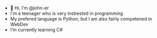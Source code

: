 - 👋 Hi, I’m @john-er
- I'm a teenager who is very instrested in programming
- My prefered language is Python, but I am also fairly competened in WebDev
- I’m currently learning C#
